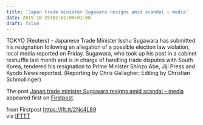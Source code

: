 ```yaml
---
title: 'Japan trade minister Sugawara resigns amid scandal – media'
date: 2019-10-25T02:01:00+01:00
draft: false
---
```


TOKYO (Reuters) - Japanese Trade Minister Isshu Sugawara has submitted his resignation following an allegation of a possible election law violation, local media reported on Friday. Sugawara, who took up his post in a cabinet reshuffle last month and is in charge of handling trade disputes with South Korea, tendered his resignation to Prime Minister Shinzo Abe, Jiji Press and Kyodo News reported. (Reporting by Chris Gallagher; Editing by Christian Schmollinger)

The post [Japan trade minister Sugawara resigns amid scandal – media](http://www.firstpost.com/world/japan-trade-minister-sugawara-resigns-amid-scandal-media-7552321.html) appeared first on [Firstpost](http://www.firstpost.com).

  
  
from Firstpost https://ift.tt/2Nc4L89  
via [IFTTT](https://ifttt.com/?ref=da&site=blogger)